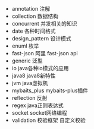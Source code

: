 * annotation     注解
* collection     数据结构
* concurrent     并发相关的知识
* date           各种时间格式
* design_pattern 设计模式
* enuml          枚举
* fast-json      阿里 fast-json api
* generic        泛型
* io             java各种io模式的应用
* java8          java8新特性
* jvm            java虚拟机
* mybaits_plus   mybaits-plus插件
* reflection     反射
* regex          java正则表达式
* socket         socket网络编程
* validation     校验框架 自定义校验
